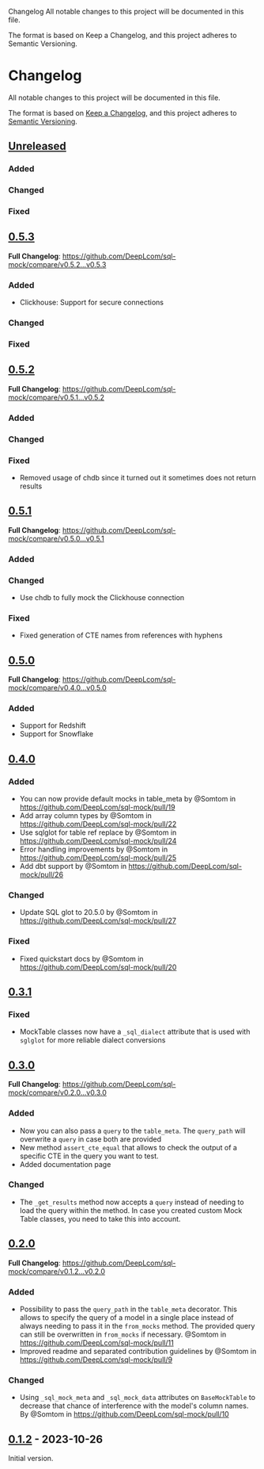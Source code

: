 Changelog
All notable changes to this project will be documented in this file.

The format is based on Keep a Changelog, and this project adheres to Semantic Versioning.

# Changelog
All notable changes to this project will be documented in this file.

The format is based on [Keep a Changelog](https://keepachangelog.com/en/1.0.0/),
and this project adheres to [Semantic Versioning](https://semver.org/spec/v2.0.0.html).

## [Unreleased]

### Added

### Changed

### Fixed

## [0.5.3]
**Full Changelog**: https://github.com/DeepLcom/sql-mock/compare/v0.5.2...v0.5.3

### Added

* Clickhouse: Support for secure connections

### Changed

### Fixed

## [0.5.2]
**Full Changelog**: https://github.com/DeepLcom/sql-mock/compare/v0.5.1...v0.5.2

### Added

### Changed

### Fixed

* Removed usage of chdb since it turned out it sometimes does not return results

## [0.5.1]

**Full Changelog**: https://github.com/DeepLcom/sql-mock/compare/v0.5.0...v0.5.1

### Added

### Changed
* Use chdb to fully mock the Clickhouse connection


### Fixed
* Fixed generation of CTE names from references with hyphens

## [0.5.0]

**Full Changelog**: https://github.com/DeepLcom/sql-mock/compare/v0.4.0...v0.5.0

### Added

* Support for Redshift
* Support for Snowflake

## [0.4.0]

### Added
* You can now provide default mocks in table_meta by @Somtom in https://github.com/DeepLcom/sql-mock/pull/19
* Add array column types by @Somtom in https://github.com/DeepLcom/sql-mock/pull/22
* Use sqlglot for table ref replace by @Somtom in https://github.com/DeepLcom/sql-mock/pull/24
* Error handling improvements by @Somtom in https://github.com/DeepLcom/sql-mock/pull/25
* Add dbt support by @Somtom in https://github.com/DeepLcom/sql-mock/pull/26

### Changed
* Update SQL glot to 20.5.0 by @Somtom in https://github.com/DeepLcom/sql-mock/pull/27

### Fixed
* Fixed quickstart docs by @Somtom in https://github.com/DeepLcom/sql-mock/pull/20


## [0.3.1]

### Fixed
- MockTable classes now have a `_sql_dialect` attribute that is used with `sglglot` for more reliable dialect conversions


## [0.3.0]

**Full Changelog**: https://github.com/DeepLcom/sql-mock/compare/v0.2.0...v0.3.0

### Added
* Now you can also pass a `query` to the `table_meta`. The `query_path` will overwrite a `query` in case both are provided
* New method `assert_cte_equal` that allows to check the output of a specific CTE in the query you want to test.
* Added documentation page

### Changed

* The `_get_results` method now accepts a `query` instead of needing to load the query within the method. In case you created custom Mock Table classes, you need to take this into account.


## [0.2.0]

**Full Changelog**: https://github.com/DeepLcom/sql-mock/compare/v0.1.2...v0.2.0

### Added

* Possibility to pass the `query_path` in the `table_meta` decorator. This allows to specify the query of a model in a single place instead of always needing to pass it in the `from_mocks` method. The provided query can still be overwritten in `from_mocks` if necessary. @Somtom in https://github.com/DeepLcom/sql-mock/pull/11
* Improved readme and separated contribution guidelines by @Somtom in https://github.com/DeepLcom/sql-mock/pull/9


### Changed

* Using `_sql_mock_meta` and `_sql_mock_data` attributes on `BaseMockTable` to decrease that chance of interference with the model's column names. By @Somtom in https://github.com/DeepLcom/sql-mock/pull/10

## [0.1.2] - 2023-10-26
Initial version.

[Unreleased]: https://github.com/DeepLcom/sql-mock/compare/v0.5.3...HEAD
[0.5.3]: https://github.com/DeepLcom/sql-mock/releases/tag/v0.5.3
[0.5.2]: https://github.com/DeepLcom/sql-mock/releases/tag/v0.5.2
[0.5.1]: https://github.com/DeepLcom/sql-mock/releases/tag/v0.5.1
[0.5.0]: https://github.com/DeepLcom/sql-mock/releases/tag/v0.5.0
[0.4.0]: https://github.com/DeepLcom/sql-mock/releases/tag/v0.4.0
[0.3.1]: https://github.com/DeepLcom/sql-mock/releases/tag/v0.3.1
[0.3.0]: https://github.com/DeepLcom/sql-mock/releases/tag/v0.3.0
[0.2.0]: https://github.com/DeepLcom/sql-mock/releases/tag/v0.2.0
[0.1.2]: https://github.com/DeepLcom/sql-mock/releases/tag/v0.1.2
